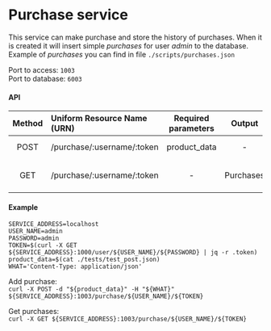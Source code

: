 # Purchase service

This service can make purchase and store the history of purchases. 
When it is created it will insert simple *purchases* for user *admin* to the database.
Example of *purchases* you can find in file `./scripts/purchases.json`

Port to access: `1003`  
Port to database: `6003`

#### API
| Method | Uniform Resource Name (URN) | Required  parameters | Output | Description |
|:------:|:-----------------------------|:-------------------------------------:|:--------------------:|:--------------------------------------------------|
| POST | /purchase/:username/:token | product_data | - | Add purchase |
| GET | /purchase/:username/:token | - | Purchases | Get history of purchases |

#### Example
```
SERVICE_ADDRESS=localhost
USER_NAME=admin
PASSWORD=admin
TOKEN=$(curl -X GET ${SERVICE_ADDRESS}:1000/user/${USER_NAME}/${PASSWORD} | jq -r .token)
product_data=$(cat ./tests/test_post.json)
WHAT='Content-Type: application/json'
```

Add purchase:  
`curl -X POST -d "${product_data}" -H "${WHAT}" ${SERVICE_ADDRESS}:1003/purchase/${USER_NAME}/${TOKEN}`

Get purchases:  
`curl -X GET ${SERVICE_ADDRESS}:1003/purchase/${USER_NAME}/${TOKEN}`
